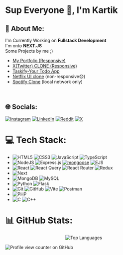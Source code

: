 <img src="https://philna.sh/_astro/react.Dr2GeIML.gif" alt="" />
<h1>Sup Everyone 👋, I'm Kartik</h1>
<h2>💫 About Me: </h2>

I'm Currently Working on <strong>Fullstack Development</strong> <br>
I'm onto <strong>NEXT.JS</strong> <br>
Some Projects by me ;)
- [My Portfolio (Responsive)](https://portfolio-kartik-puce.vercel.app/)
- [X(Twitter) CLONE (Responsive)](https://x-clone-five-gules.vercel.app/)
- [Taskify-Your Todo App](https://taskify-todo-app-blush.vercel.app/)
- [Netflix UI clone](https://karzkc.github.io/Netflix-Ui-Clone/) (non-responsive😞)
- [Spotify Clone](https://karzkc.github.io/Spotify-Clone/) (local network only)
<!--Fragrantic Island: https://karzkc.github.io/Fragrantic-Island-/-->
<br>
 <!---<div align="center">
  <img src="https://media4.giphy.com/media/v1.Y2lkPTc5MGI3NjExcDh4bnJqdXd3Y2F5bWJ0M3U2ejJraHUzbGwxczBvOWFnYzNkdW40NyZlcD12MV9pbnRlcm5hbF9naWZfYnlfaWQmY3Q9Zw/91P04R5jGNGZZIDm0N/giphy.gif" alt="aizen-sama" height="220">
</div>--->

## 🌐 Socials:
[![Instagram](https://img.shields.io/badge/Instagram-%23E4405F.svg?logo=Instagram&logoColor=white)](https://www.instagram.com/kartikk_0803/) [![LinkedIn](https://img.shields.io/badge/LinkedIn-%230077B5.svg?logo=linkedin&logoColor=white)](https://www.linkedin.com/in/kartik-khiriya-483a81319/) [![Reddit](https://img.shields.io/badge/Reddit-%23FF4500.svg?logo=Reddit&logoColor=white)](https://reddit.com/user/Karzkc08) [![X](https://img.shields.io/badge/X-black.svg?logo=X&logoColor=white)](https://x.com/@karzkc0803) 

# 💻 Tech Stack:
<ul>
  <li>
    <img src="https://img.shields.io/badge/html5-%23E34F26.svg?style=flat&logo=html5&logoColor=white" alt="HTML5">
    <img src="https://img.shields.io/badge/css3-%231572B6.svg?style=flat&logo=css3&logoColor=white" alt="CSS3">
    <img src="https://img.shields.io/badge/javascript-%23323330.svg?style=flat&logo=javascript&logoColor=%23F7DF1E" alt="JavaScript">
   <img src="https://img.shields.io/badge/typescript-%23007ACC.svg?style=flat&amp;logo=typescript&amp;logoColor=white" alt="TypeScript">
  </li>
  <li>
    <img src="https://img.shields.io/badge/node.js-6DA55F?style=flat-square&logo=node.js&logoColor=white" alt="NodeJS">
    <img src="https://img.shields.io/badge/express.js-%23404d59.svg?style=flat-square&logo=express&logoColor=%2361DAFB" alt="Express.js">
    <a href='https://mongoosejs.com/docs/' target="_blank"><img alt='mongoose' src='https://img.shields.io/badge/Mongoose-100000?style=flat&logo=mongoose&logoColor=880000&labelColor=FFFFFF&color=880000'/></a>
    <img src="https://img.shields.io/badge/ejs-%23B4CA65.svg?style=flat&logo=ejs&logoColor=black" alt="EJS">
  </li>
  <li>
    <img src="https://img.shields.io/badge/react-%2320232a.svg?style=flat&logo=react&logoColor=%2361DAFB" alt="React">
    <img src="https://img.shields.io/badge/-React%20Query-FF4154?style=flat&logo=react%20query&logoColor=white" alt="React Query">
    <img src="https://img.shields.io/badge/React_Router-CA4245?style=flat&logo=react-router&logoColor=white" alt="React Router">
    <img src="https://img.shields.io/badge/redux-%23593d88.svg?style=flat&logo=redux&logoColor=white" alt="Redux">
  </li>
  <li>  
    <img src="https://img.shields.io/badge/Next-black?style=flat&logo=next.js&logoColor=white" alt="Next">
  </li>
  <li>
    <img src="https://img.shields.io/badge/MongoDB-%234ea94b.svg?style=flat&logo=mongodb&logoColor=white" alt="MongoDB">
    <img src="https://img.shields.io/badge/mysql-4479A1.svg?style=flat&logo=mysql&logoColor=white" alt="MySQL">
  </li>
  <li>
    <img src="https://img.shields.io/badge/python-3670A0?style=flat&logo=python&logoColor=ffdd54" alt="Python">
    <img src="https://img.shields.io/badge/flask-%23000.svg?style=flat&logo=flask&logoColor=white" alt="Flask">
  </li>
  <li>
    <img src="https://img.shields.io/badge/git-%23F05033.svg?style=flat&logo=git&logoColor=white" alt="Git">
    <img src="https://img.shields.io/badge/github-%23121011.svg?style=flat&logo=github&logoColor=white" alt="GitHub">
    <img src="https://img.shields.io/badge/vite-%23646CFF.svg?style=flat&logo=vite&logoColor=white" alt="Vite">
    <img src="https://img.shields.io/badge/Postman-FF6C37?style=flat-square&logo=postman&logoColor=white" alt="Postman">
  </li>
    <li>
    <img src="https://img.shields.io/badge/php-%23777BB4.svg?style=flat&logo=php&logoColor=white" alt="PHP">
   
  </li>
    <li>
    <img src="https://img.shields.io/badge/c-%2300599C.svg?style=flat&logo=c&logoColor=white" alt="C">
    <img src="https://img.shields.io/badge/c++-%2300599C.svg?style=flat&logo=c%2B%2B&logoColor=white" alt="C++">
  </li>
</ul>
<h1>📊 GitHub Stats:</h1>
<div align="center">

  <img src="https://github-readme-stats.vercel.app/api/top-langs/?username=karzkc&hide=html,css&theme=neon&layout=donut&count=7" alt="Top Languages">
</div>


![Profile view counter on GitHub](https://komarev.com/ghpvc/?username=Karzkc)








